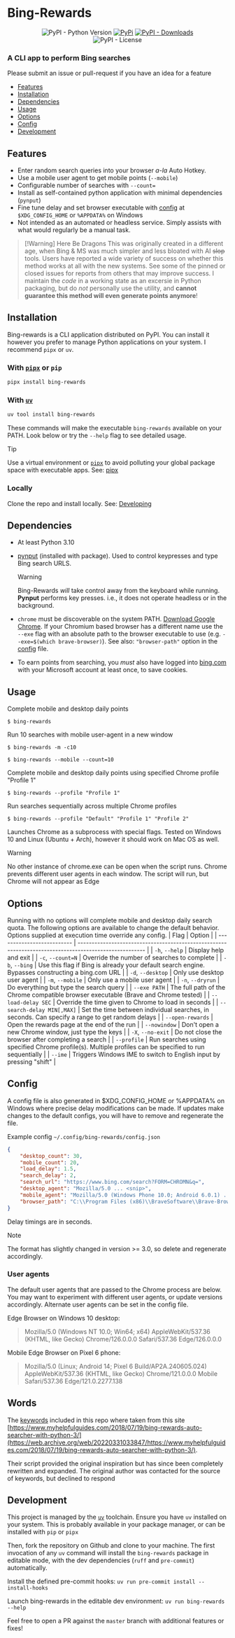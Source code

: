 # Bing-Rewards

<div align="center">
<img alt="PyPI - Python Version" src="https://img.shields.io/pypi/pyversions/bing-rewards?style=flat-square&label=Python&logo=python&logoColor=yellow">
<a href="https://pypi.org/p/bing-rewards/"> <img alt="PyPi" src="https://img.shields.io/pypi/v/bing-rewards?label=PyPI&style=flat-square&logo=pypi&logoColor=yellow"></a>
<a href="https://pypi.org/p/bing-rewards/"> <img alt="PyPI - Downloads" src="https://img.shields.io/pypi/dm/bing-rewards?style=flat-square&label=Downloads&color=orange"></a>
<br>
<img alt="PyPI - License" src="https://img.shields.io/pypi/l/bing-rewards?style=flat-square&label=License&color=blueviolet">
</div>

### A CLI app to perform Bing searches
Please submit an issue or pull-request if you have an idea for a feature

- [Features](#features)
- [Installation](#installation)
- [Dependencies](#dependencies)
- [Usage](#usage)
- [Options](#options)
- [Config](#config)
- [Development](#development)


## Features

* Enter random search queries into your browser *a-la* Auto Hotkey.
* Use a mobile user agent to get mobile points (`--mobile`)
* Configurable number of searches with `--count=`
* Install as self-contained python application with minimal dependencies (`pynput`)
* Fine tune delay and set browser executable with [config](#configuration) at `$XDG_CONFIG_HOME` or `%APPDATA%` on Windows
* Not intended as an automated or headless service. Simply assists with what would regularly be a manual task.


> [!Warning] Here Be Dragons
> This was originally created in a different age, when Bing & MS was much simpler and less bloated with AI ~~slop~~ tools. Users have reported a wide variety of success on whether this method works at all with the new systems. See some of the pinned or closed issues for reports from others that may improve success. I maintain the *code* in a working state as an excersie in Python packaging, but do *not* personally use the utility, and **cannot guarantee this method will even generate points anymore**!

## Installation
Bing-rewards is a CLI application distributed on PyPI. You can install it however you prefer to manage Python applications on your system. I recommend `pipx` or `uv`.

### With [`pipx`](https://pipx.pypa.io/stable/) or `pip`
```bash
pipx install bing-rewards
```

### With [`uv`](https://docs.astral.sh/uv/getting-started/installation/)
```sh
uv tool install bing-rewards
```

These commands will make the executable `bing-rewards` available on your PATH.
Look below or try the `--help` flag to see detailed usage.

> [!Tip]
> Use a virtual environment or [`pipx`](https://pypa.github.io/pipx/) to avoid polluting your global package space with executable apps. See: [pipx](https://pypa.github.io/pipx/)

### Locally
Clone the repo and install locally. See: [Developing](#development--contribution)

## Dependencies

- At least Python 3.10

- [pynput](https://github.com/moses-palmer/pynput) (installed with package). Used to control keypresses and type Bing search URLS.
  > [!Warning]
  >  Bing-Rewards *will* take control away from the keyboard while running. **Pynput** performs key presses. i.e., it does not operate headless or in the background.

- `chrome` must be discoverable on the system PATH. [Download Google Chrome](https://www.google.com/intl/en/chrome/).
  If your Chromium based browser has a different name use the `--exe` flag with an absolute path to the browser executable to use (e.g. `--exe=$(which brave-browser)`).
  See also: `"browser-path"` option in the [config](#configuration) file.

- To earn points from searching, you *must* also have logged into [bing.com](https://www.bing.com) with your Microsoft account at least once, to save cookies.

## Usage
Complete mobile and desktop daily points

`$ bing-rewards`

Run 10 searches with mobile user-agent in a new window

`$ bing-rewards -m -c10`

`$ bing-rewards --mobile --count=10`

Complete mobile and desktop daily points using specified Chrome profile "Profile 1"

`$ bing-rewards --profile "Profile 1"`

Run searches sequentially across multiple Chrome profiles

`$ bing-rewards --profile "Default" "Profile 1" "Profile 2"`

Launches Chrome as a subprocess with special flags. Tested on Windows 10 and Linux (Ubuntu + Arch), however it should work on Mac OS as well.

> [!Warning]
> No other instance of chrome.exe can be open when the script runs. Chrome prevents different user agents in each window. The script will run, but Chrome will not appear as Edge


## Options

Running with no options will complete mobile and desktop daily search quota.
The following options are available to change the default behavior.
Options supplied at execution time override any config.
| Flag                       | Option                                                                                                 |
| -------------------------- | ------------------------------------------------------------------------------------------------------ |
| `-h`, `--help`             | Display help and exit                                                                                  |
| `-c`, `--count=N`          | Override the number of searches to complete                                                            |
| `-b`, `--bing`             | Use this flag if Bing is already your default search engine. Bypasses constructing a bing.com URL      |
| `-d`, `--desktop`          | Only use desktop user agent                                                                            |
| `-m`, `--mobile`           | Only use a mobile user agent                                                                           |
| `-n`, `--dryrun`           | Do everything but type the search query                                                                |
| `--exe PATH`               | The full path of the Chrome compatible browser executable (Brave and Chrome tested)                    |
| `--load-delay SEC`         | Override the time given to Chrome to load in seconds                                                   |
| `--search-delay MIN[,MAX]` | Set the time between individual searches, in seconds. Can specify a range to get random delays         |
| `--open-rewards`           | Open the rewards page at the end of the run                                                            |
| `--nowindow`               | Don't open a new Chrome window, just type the keys                                                     |
| `-X`, `--no-exit`          | Do not close the browser after completing a search                                                     |
| `--profile`                | Run searches using specified Chrome profile(s). Multiple profiles can be specified to run sequentially |
| `--ime`                    | Triggers Windows IME to switch to English input by pressing "shift"                                    |

## Config
A config file is also generated in $XDG_CONFIG_HOME or %APPDATA% on Windows
where precise delay modifications can be made. If updates make changes to the default configs, you will have to remove and regenerate the file.

Example config `~/.config/bing-rewards/config.json`
```json
{
    "desktop_count": 30,
    "mobile_count": 20,
    "load_delay": 1.5,
    "search_delay": 2,
    "search_url": "https://www.bing.com/search?FORM=CHROMN&q=",
    "desktop_agent": "Mozilla/5.0 ... <snip>",
    "mobile_agent": "Mozilla/5.0 (Windows Phone 10.0; Android 6.0.1) ... <snip>",
    "browser_path": "C:\\Program Files (x86)\\BraveSoftware\\Brave-Browser\\Application\\brave.exe"
}
```
Delay timings are in seconds.
> [!Note]
> The format has slightly changed in version >= 3.0, so delete and regenerate accordingly.

### User agents

The default user agents that are passed to the Chrome process are below.
You may want to experiment with different user agents, or update versions accordingly.
Alternate user agents can be set in the config file.

Edge Browser on Windows 10 desktop:
> Mozilla/5.0 (Windows NT 10.0; Win64; x64) AppleWebKit/537.36 (KHTML, like Gecko) Chrome/126.0.0.0 Safari/537.36 Edge/126.0.0.0

Mobile Edge Browser on Pixel 6 phone:
>  Mozilla/5.0 (Linux; Android 14; Pixel 6 Build/AP2A.240605.024) AppleWebKit/537.36 (KHTML, like Gecko) Chrome/121.0.0.0 Mobile Safari/537.36 Edge/121.0.2277.138


## Words
The [keywords](https://web.archive.org/web/20220523083250/https://www.myhelpfulguides.com/keywords.txt) included in this repo where taken from this site
[https://www.myhelpfulguides.com/2018/07/19/bing-rewards-auto-searcher-with-python-3/](https://web.archive.org/web/20220331033847/https://www.myhelpfulguides.com/2018/07/19/bing-rewards-auto-searcher-with-python-3/).

Their script provided the original inspiration but has since been completely rewritten and expanded.
The original author was contacted for the source of keywords, but declined to respond

## Development

This project is managed by the [`uv`](https://docs.astral.sh/uv) toolchain.
Ensure you have `uv` installed on your system. This is probably available in your package manager,
or can be installed with `pip` or `pipx`

Then, fork the repository on Github and clone to your machine. The first invocation of any `uv` command will install the `bing-rewards` package in editable mode, with the dev dependencies (`ruff` and `pre-commit`) automatically.

Install the defined pre-commit hooks: `uv run pre-commit install --install-hooks`

Launch bing-rewards in the editable dev environment: `uv run bing-rewards --help`

Feel free to open a PR against the `master` branch with additional features or fixes!
